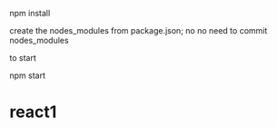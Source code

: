 npm install 

create the nodes_modules from package.json;
no no need to commit nodes_modules

to start

npm start

# react1
